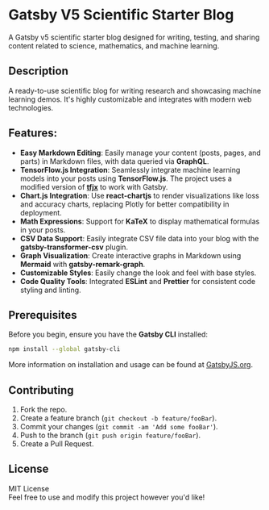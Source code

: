 # Gatsby V5 Scientific Starter Blog

A Gatsby v5 scientific starter blog designed for writing, testing, and sharing content related to science, mathematics, and machine learning.


## Description

A ready-to-use scientific blog for writing research and showcasing machine learning demos. It's highly customizable and integrates with modern web technologies.

## Features:

- **Easy Markdown Editing**: Easily manage your content (posts, pages, and parts) in Markdown files, with data queried via **GraphQL**.
- **TensorFlow.js Integration**: Seamlessly integrate machine learning models into your posts using **TensorFlow.js**. The project uses a modified version of [**tfjx**](https://github.com/ModelDepot/tfjsx) to work with Gatsby.
- **Chart.js Integration**: Use **react-chartjs** to render visualizations like loss and accuracy charts, replacing Plotly for better compatibility in deployment.
- **Math Expressions**: Support for **KaTeX** to display mathematical formulas in your posts.
- **CSV Data Support**: Easily integrate CSV file data into your blog with the **gatsby-transformer-csv** plugin.
- **Graph Visualization**: Create interactive graphs in Markdown using **Mermaid** with **gatsby-remark-graph**.
- **Customizable Styles**: Easily change the look and feel with base styles.
- **Code Quality Tools**: Integrated **ESLint** and **Prettier** for consistent code styling and linting.

## Prerequisites

Before you begin, ensure you have the **Gatsby CLI** installed:

```bash
npm install --global gatsby-cli
```

More information on installation and usage can be found at [GatsbyJS.org](https://www.gatsbyjs.com/docs/quick-start/).

## Contributing

1. Fork the repo.
2. Create a feature branch (`git checkout -b feature/fooBar`).
3. Commit your changes (`git commit -am 'Add some fooBar'`).
4. Push to the branch (`git push origin feature/fooBar`).
5. Create a Pull Request.

## License

MIT License  
Feel free to use and modify this project however you'd like!
